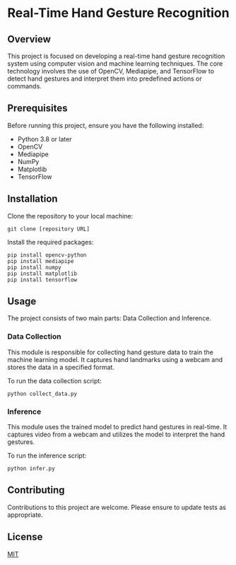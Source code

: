 
# Real-Time Hand Gesture Recognition

## Overview
This project is focused on developing a real-time hand gesture recognition system using computer vision and machine learning techniques. The core technology involves the use of OpenCV, Mediapipe, and TensorFlow to detect hand gestures and interpret them into predefined actions or commands.

## Prerequisites
Before running this project, ensure you have the following installed:
- Python 3.8 or later
- OpenCV
- Mediapipe
- NumPy
- Matplotlib
- TensorFlow

## Installation
Clone the repository to your local machine:
```
git clone [repository URL]
```

Install the required packages:
```
pip install opencv-python
pip install mediapipe
pip install numpy
pip install matplotlib
pip install tensorflow
```

## Usage
The project consists of two main parts: Data Collection and Inference.

### Data Collection
This module is responsible for collecting hand gesture data to train the machine learning model. It captures hand landmarks using a webcam and stores the data in a specified format.

To run the data collection script:
```
python collect_data.py
```

### Inference
This module uses the trained model to predict hand gestures in real-time. It captures video from a webcam and utilizes the model to interpret the hand gestures.

To run the inference script:
```
python infer.py
```

## Contributing
Contributions to this project are welcome. Please ensure to update tests as appropriate.

## License
[MIT](https://choosealicense.com/licenses/mit/)
